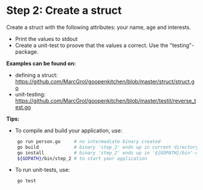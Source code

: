 # Step 2: Create a struct

Create a struct with the following attributes: your name, age and interests.
- Print the values to stdout
- Create a unit-test to proove that the values a correct. Use the "testing"-package.

**Examples can be found on:**
 - defining a struct: https://github.com/MarcGrol/goopenkitchen/blob/master/struct/struct.go
 - unit-testing: https://github.com/MarcGrol/goopenkitchen/blob/master/testit/reverse_test.go

**Tips:**
- To compile and build your application, use:
``` sh
    go run person.go     # no intermediate binary created
    go build             # binary 'step_2' ends up in current directory
    go install           # binary 'step_2' ends up in '${GOPATH}/bin'-directory
    ${GOPATH}/bin/step_2 # to start your application
```
- To run unit-tests, use:
``` sh
    go test
````
     

    

